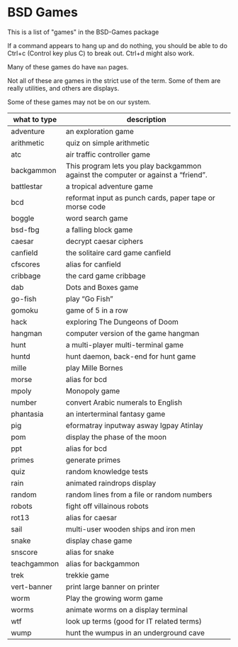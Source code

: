 # BSD Games

This is a list of "games" in the BSD-Games package

If a command appears to hang up and do nothing, you should be able to do Ctrl+c (Control key plus C) to break out.  Ctrl+d might also work.

Many of these games do have ```man``` pages.

Not all of these are games in the strict use of the term.  Some of them are really utilities, and others are displays.

Some of these games may not be on our system.

what to type | description
---|---
adventure|	an exploration game
arithmetic|	quiz on simple arithmetic
atc|	air traffic controller game
backgammon|	This program lets you play backgammon against the computer or against a “friend”.
battlestar|	a tropical adventure game
bcd|	reformat input as punch cards, paper tape or morse code
boggle|	word search game
bsd-fbg|	a falling block game
caesar|	decrypt caesar ciphers
canfield|	the solitaire card game canfield
cfscores|	alias for canfield
cribbage|	the card game cribbage
dab|	Dots and Boxes game
go-fish|	play “Go Fish”
gomoku|	game of 5 in a row
hack|	exploring The Dungeons of Doom
hangman|	computer version of the game hangman
hunt|	a multi-player multi-terminal game
huntd|	hunt daemon, back-end for hunt game
mille|	play Mille Bornes
morse|	alias for bcd
mpoly|	Monopoly game
number|	convert Arabic numerals to English
phantasia|	an interterminal fantasy game
pig|	eformatray inputway asway Igpay Atinlay
pom|	display the phase of the moon
ppt|	alias for bcd
primes|	generate primes
quiz|	random knowledge tests
rain|	animated raindrops display
random|	random lines from a file or random numbers
robots|	fight off villainous robots
rot13|	alias for caesar
sail|	multi-user wooden ships and iron men
snake|	display chase game
snscore|	alias for snake
teachgammon|	alias for backgammon
trek|	trekkie game
vert-banner|	print large banner on printer
worm|	Play the growing worm game
worms|	animate worms on a display terminal
wtf|	look up terms (good for IT related terms)
wump|	hunt the wumpus in an underground cave
